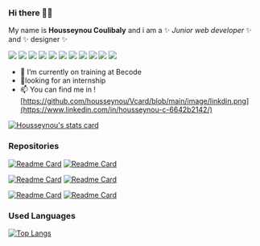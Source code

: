 ### Hi there 👋🏾

My name is **Housseynou Coulibaly** and i am a ✨ _Junior web developer_  ✨ and ✨ designer  ✨

![](https://img.shields.io/badge/Code-HTML-informational?style=flat&logo=<html>&logoColor=white&color=2bbc8a) ![](https://img.shields.io/badge/Code-CSS-informational?style=flat&logo=<html>&logoColor=white&color=2bbc8a) ![](https://img.shields.io/badge/Code-JavaScript-informational?style=flat&logo=<html>&logoColor=white&color=2bbc8a) ![](https://img.shields.io/badge/Code-PHP-informational?style=flat&logo=<html>&logoColor=white&color=2bbc8a) ![](https://img.shields.io/badge/Code-PYTHON-informational?style=flat&logo=<html>&logoColor=white&color=2bbc8a) ![](https://img.shields.io/badge/FMW-VueJS-informational?style=flat&logo=<html>&logoColor=white&color=2bbc8a) ![](https://img.shields.io/badge/FMW-Laravel-informational?style=flat&logo=<html>&logoColor=white&color=2bbc8a)                                                          ![](https://img.shields.io/badge/CMS-Wordpress-informational?style=flat&logo=<html>&logoColor=white&color=2bbc8a) ![](https://img.shields.io/badge/CMS-Prestashop-informational?style=flat&logo=<html>&logoColor=white&color=2bbc8a) ![](https://img.shields.io/badge/Design-Photoshop-informational?style=flat&logo=<html>&logoColor=white&color=2bbc8a) ![](https://img.shields.io/badge/Design-Illustrator-informational?style=flat&logo=<html>&logoColor=white&color=2bbc8a) 

- 🌱 I’m currently on training at Becode
- 👯looking for an internship 
- 📫 You can find me in ![https://github.com/housseynou/Vcard/blob/main/image/linkdin.png](https://www.linkedin.com/in/housseynou-c-6642b2142/) 



[![Housseynou's stats card](https://github-readme-stats.vercel.app/api?username=housseynou&show_icons=true&theme=merko)](https://github.com/housseynou) 

### Repositories

[![Readme Card](https://github-readme-stats.vercel.app/api/pin/?username=housseynou&repo=vuejs-project)](https://github.com/housseynou/vuejs-project) [![Readme Card](https://github-readme-stats.vercel.app/api/pin/?username=housseynou&repo=npProject)](https://github.com/housseynou/npProject) 

[![Readme Card](https://github-readme-stats.vercel.app/api/pin/?username=housseynou&repo=My-CV)](https://github.com/housseynou/My-CV) [![Readme Card](https://github-readme-stats.vercel.app/api/pin/?username=housseynou&repo=getflix)](https://github.com/housseynou/getflix) 

[![Readme Card](https://github-readme-stats.vercel.app/api/pin/?username=housseynou&repo=js-datavisualisation-challenge)](https://github.com/housseynou/js-datavisualisation-challenge) [![Readme Card](https://github-readme-stats.vercel.app/api/pin/?username=housseynou&repo=restaurant-css-framework)](https://github.com/housseynou/restaurant-css-framework) 

### Used Languages 

[![Top Langs](https://github-readme-stats.vercel.app/api/top-langs/?username=housseynou)](https://github.com/housseynou) 

